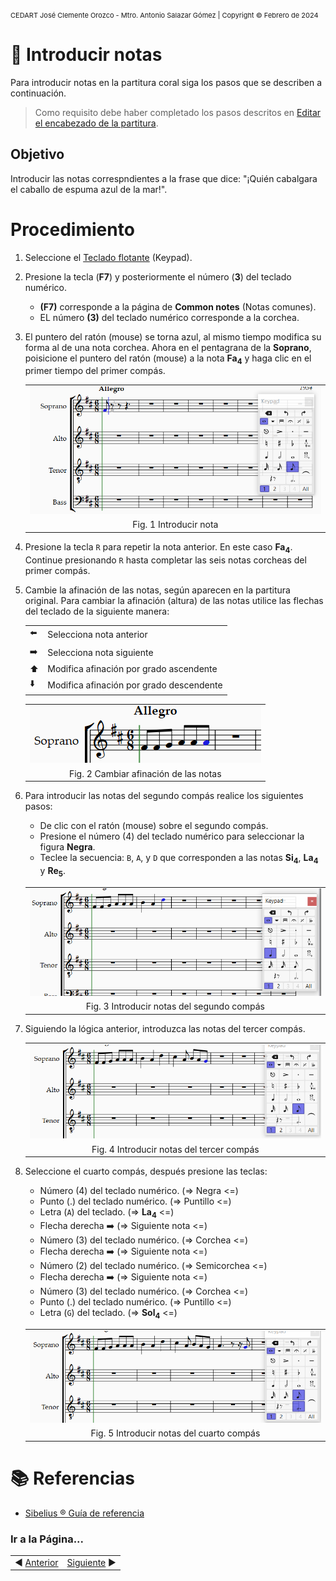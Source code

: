 <!-- Header -->
<span style="font-size:11px;">CEDART José Clemente Orozco - Mtro. Antonio Salazar Gómez | Copyright :copyright: Febrero de 2024</span>

# :book: Introducir notas

Para introducir notas en la partitura coral siga los pasos que se describen a continuación.

> Como requisito debe haber completado los pasos descritos en [Editar el encabezado de la partitura](./03_editar_encabezado.md).

## Objetivo

Introducir las notas correspndientes a la frase que dice: "¡Quién cabalgara el caballo de espuma azul de la mar!".

# Procedimiento

1. Seleccione el [Teclado flotante](../../tareas_comunes/mostrar_teclado_flotante.md) (Keypad).

2. Presione la tecla (**F7**) y posteriormente el número (**3**) del teclado numérico. 

   - **(F7)** corresponde a la página de **Common notes** (Notas comunes).
   - EL número **(3)** del teclado numérico corresponde a la corchea.

3. El puntero del ratón (mouse) se torna azul, al mismo tiempo modifica su forma al de una nota corchea. Ahora en el pentagrana de la **Soprano**, poisicione el puntero del ratón (mouse) a la nota **Fa<sub>4</sub>** y haga clic en el primer tiempo del primer compás.

    ||
    |:--:|
    |![i](img/introducir_notas_01.png)|
    |Fig. 1 Introducir nota|

4. Presione la tecla `R` para repetir la nota anterior. En este caso **Fa<sub>4</sub>**. Continue presionando `R` hasta completar las seis notas corcheas del primer compás. 

5. Cambie la afinación de las notas, según aparecen en la partitura original. Para cambiar la afinación (altura) de las notas utilice las flechas del teclado de la siguiente manera:

    |||
    |--|--|
    |:arrow_left:|Selecciona nota anterior|
    |:arrow_right:|Selecciona nota siguiente|
    |:arrow_up:|Modifica afinación por grado ascendente|
    |:arrow_down:|Modifica afinación por grado descendente|

    ||
    |:--:|
    |![i](img/introducir_notas_02.png)|
    |Fig. 2 Cambiar afinación de las notas|

6. Para introducir las notas del segundo compás realice los siguientes pasos:

      - De clic con el ratón (mouse) sobre el segundo compás.
      - Presione el número (4) del teclado numérico para seleccionar la figura **Negra**. 
      - Teclee la secuencia: `B`, `A`, y `D` que corresponden a las notas **Si<sub>4</sub>**, **La<sub>4</sub>** y **Re<sub>5</sub>**.

    ||
    |:--:|
    |![i](img/introducir_notas_03.png)|
    |Fig. 3 Introducir notas del segundo compás|

7. Siguiendo la lógica anterior, introduzca las notas del tercer compás.

    ||
    |:--:|
    |![i](img/introducir_notas_04.png)|
    |Fig. 4 Introducir notas del tercer compás|

8. Seleccione el cuarto compás, después presione las teclas:

   - Número (4) del teclado numérico. (=> Negra <=)
   - Punto (.) del teclado numérico. (=> Puntillo <=)
   - Letra (`A`) del teclado. (=> **La<sub>4</sub>** <=)
   - Flecha derecha :arrow_right: (=> Siguiente nota <=)
   - Número (3) del teclado numérico. (=> Corchea <=)
   - Flecha derecha :arrow_right: (=> Siguiente nota <=)
   - Número (2) del teclado numérico. (=> Semicorchea <=)
   - Flecha derecha :arrow_right: (=> Siguiente nota <=)
   - Número (3) del teclado numérico. (=> Corchea <=)
   - Punto (.) del teclado numérico. (=> Puntillo <=)
   - Letra (`G`) del teclado. (=> **Sol<sub>4</sub>** <=)

    ||
    |:--:|
    |![i](img/introducir_notas_05.png)|
    |Fig. 5 Introducir notas del cuarto compás|

# :books: Referencias
- [Sibelius ® Guía de referencia](https://resources.avid.com/SupportFiles/Sibelius/8.4/L10N/ES/reference.pdf)


### Ir a la Página...
|||
|:--|--:|
| :arrow_backward: [Anterior](./03_editar_encabezado.md)|[Siguiente](./05_introducir_texto.md) :arrow_forward:|
